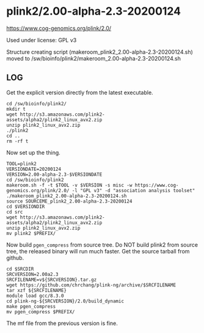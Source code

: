 plink2/2.00-alpha-2.3-20200124
==============================

<https://www.cog-genomics.org/plink/2.0/>

Used under license:
GPL v3

Structure creating script (makeroom_plink2_2.00-alpha-2.3-20200124.sh) moved to /sw/bioinfo/plink2/makeroom_2.00-alpha-2.3-20200124.sh

LOG
---

Get the explicit version directly from the latest executable.

    cd /sw/bioinfo/plink2/
    mkdir t
    wget http://s3.amazonaws.com/plink2-assets/alpha2/plink2_linux_avx2.zip
    unzip plink2_linux_avx2.zip 
    ./plink2 
    cd ..
    rm -rf t

Now set up the thing.

    TOOL=plink2
    VERSIONDATE=20200124
    VERSION=2.00-alpha-2.3-$VERSIONDATE
    cd /sw/bioinfo/plink2
    makeroom.sh -f -t $TOOL -v $VERSION -s misc -w https://www.cog-genomics.org/plink/2.0/ -l "GPL v3" -d "association analysis toolset" 
    ./makeroom_plink2_2.00-alpha-2.3-20200124.sh 
    source SOURCEME_plink2_2.00-alpha-2.3-20200124
    cd $VERSIONDIR
    cd src
    wget http://s3.amazonaws.com/plink2-assets/alpha2/plink2_linux_avx2.zip
    unzip plink2_linux_avx2.zip 
    mv plink2 $PREFIX/


Now build `pgen_compress` from source tree.  Do NOT build plink2 from source
tree, the released binary will run much faster.  Get the source tarball from
github.

    cd $SRCDIR
    SRCVERSION=2.00a2.3
    SRCFILENAME=v${SRCVERSION}.tar.gz
    wget https://github.com/chrchang/plink-ng/archive/$SRCFILENAME
    tar xzf ${SRCFILENAME}
    module load gcc/8.3.0
    cd plink-ng-${SRCVERSION}/2.0/build_dynamic
    make pgen_compress
    mv pgen_compress $PREFIX/

The mf file from the previous version is fine.
